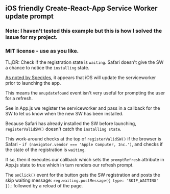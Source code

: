 ## iOS friendly Create-React-App Service Worker update prompt

### Note: I haven't tested this example but this is how I solved the issue for my project.

### MIT license - use as you like.

TL;DR: Check if the registration state is `waiting`. Safari doesn't give the SW a chance to notice the `installing` state.<br/>

[As noted by Speckles](https://stackoverflow.com/a/55612041/5553768), it appears that iOS will update the serviceworker prior to launching the app.<br/>

This means the `onupdatefound` event isn't very useful for prompting the user for a refresh.<br/>

See in App.js we register the serviceworker and pass in a callback for the SW to let us know when the new SW has been installed.<br/>

Because Safari has already installed the SW before launching, `registerValidSW()` doesn't catch the `installing state`.<br/>

This work-around checks at the top of `registerValidSW()` if the browser is Safari - `if (navigator.vendor === 'Apple Computer, Inc.')`, and checks if the state of the registration is `waiting`.<br/>

If so, then it executes our callback which sets the `promptRefresh` attribute in App.js state to true which in turn renders our refresh prompt.<br/>

The `onClick()` event for the button gets the SW registration and posts the skip waiting message: `reg.waiting.postMessage({ type: 'SKIP_WAITING' });` followed by a reload of the page.

